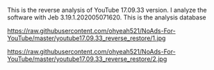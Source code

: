This is the reverse analysis of YouTube 17.09.33 version. 
I analyze the software with Jeb 3.19.1.202005071620.
This is the analysis database


https://raw.githubusercontent.com/ohyeah521/NoAds-For-YouTube/master/youtube17.09.33_reverse_restore/1.jpg



https://raw.githubusercontent.com/ohyeah521/NoAds-For-YouTube/master/youtube17.09.33_reverse_restore/2.jpg
